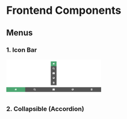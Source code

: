 # Frontend Components

## Menus

### 1. Icon Bar

<img src="menu_icon-bar/menu_icon-bar.png" width="50%">

### 2. Collapsible (Accordion)

